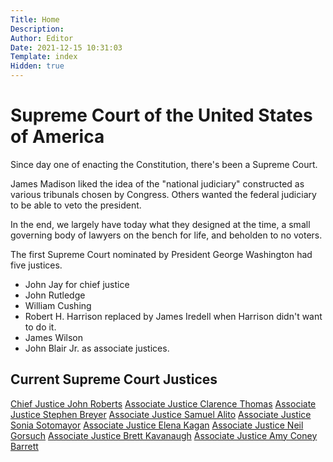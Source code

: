 ```yaml
---
Title: Home 
Description: 
Author: Editor
Date: 2021-12-15 10:31:03
Template: index
Hidden: true
---
```

# Supreme Court of the United States of America
Since day one of enacting the Constitution, there's been a Supreme Court. 

James Madison liked the idea of the "national judiciary" constructed as various tribunals chosen by Congress. Others wanted the federal judiciary to be able to veto 
the president.

In the end, we largely have today what they designed at the time, a small governing body of lawyers on the bench for life, and beholden to no voters.

The first Supreme Court nominated by President George Washington had five justices.
 * John Jay for chief justice
 * John Rutledge
 * William Cushing
 * Robert H. Harrison replaced by James Iredell when Harrison didn't want to do it.
 * James Wilson
 * John Blair Jr. as associate justices.

## Current Supreme Court Justices
[Chief Justice John Roberts](john-roberts)
[Associate Justice Clarence Thomas](clarence-thomas)
[Associate Justice Stephen Breyer](stephen-breyer)
[Associate Justice Samuel Alito](samuel-alito)
[Associate Justice Sonia Sotomayor](sonia-sotomayor)
[Associate Justice Elena Kagan](elena-kagan)
[Associate Justice Neil Gorsuch](neil-gorsuch)
[Associate Justice Brett Kavanaugh](brett-kavanaugh)
[Associate Justice Amy Coney Barrett](amy-coney-barrett)
